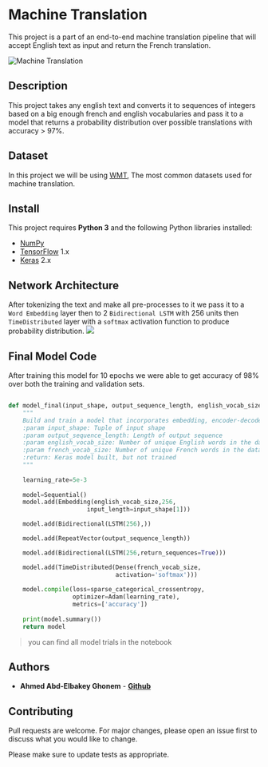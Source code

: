 # Machine Translation
This project is a part of an end-to-end machine translation pipeline that will accept English text as input and return the French translation.


![Machine Translation](https://www.dynamiclanguage.com/wp-content/uploads/2019/03/blog-heading-1.png)


## Description
This project takes any english text and converts it to sequences of integers based on a big enough french and english vocabularies and pass it to a model that returns a probability distribution over possible translations with accuracy > 97%.



## Dataset
In this project we will be using [WMT](http://www.statmt.org/), The most common datasets used for machine translation.


## Install
This project requires **Python 3** and the following Python libraries installed:

- [NumPy](http://www.numpy.org/)
- [TensorFlow](https://www.tensorflow.org) 1.x
- [Keras](https://keras.io) 2.x

## Network Architecture 
After tokenizing the text and make all pre-processes to it we pass it to a ```Word Embedding``` layer then to 2 ```Bidirectional LSTM``` with 256 units then ```TimeDistributed``` layer with a ```softmax``` activation function to produce probability distribution.
![](https://i.ibb.co/0sKYNHt/Screen-Shot-2020-06-20-at-5-48-59-PM.png)




## Final Model Code

After training this model for 10 epochs we were able to get accuracy of 98% over both the training and validation sets.


```python

def model_final(input_shape, output_sequence_length, english_vocab_size, french_vocab_size):
    """
    Build and train a model that incorporates embedding, encoder-decoder, and bidirectional RNN on x and y
    :param input_shape: Tuple of input shape
    :param output_sequence_length: Length of output sequence
    :param english_vocab_size: Number of unique English words in the dataset
    :param french_vocab_size: Number of unique French words in the dataset
    :return: Keras model built, but not trained
    """
   
    learning_rate=5e-3
    
    model=Sequential()
    model.add(Embedding(english_vocab_size,256,
                      input_length=input_shape[1]))

    model.add(Bidirectional(LSTM(256),))

    model.add(RepeatVector(output_sequence_length))

    model.add(Bidirectional(LSTM(256,return_sequences=True)))

    model.add(TimeDistributed(Dense(french_vocab_size,
                              activation='softmax')))
    
    model.compile(loss=sparse_categorical_crossentropy,
                  optimizer=Adam(learning_rate),
                  metrics=['accuracy'])
    
    print(model.summary())
    return model

```
> you can find all model trials in the notebook

## Authors

- **Ahmed Abd-Elbakey Ghonem** - [**Github**](https://github.com/3ba2ii)


## Contributing
Pull requests are welcome. For major changes, please open an issue first to discuss what you would like to change.

Please make sure to update tests as appropriate.
